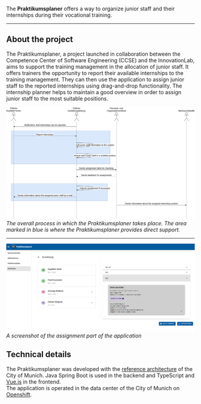 The __Praktikumsplaner__ offers a way to organize junior staff and their internships during their vocational training.

---
## About the project

The Praktikumsplaner, a project launched in collaboration between the Competence Center of Software Engineering (CCSE) and the InnovationLab, aims to support the training management in the allocation of junior staff.
It offers trainers the opportunity to report their available internships to the training management.
They can then use the application to assign junior staff to the reported internships using drag-and-drop functionality.
The internship planner helps to maintain a good overview in order to assign junior staff to the most suitable positions.


![Process Diagramm](/Process.drawio.png)
<em>The overall process in which the Praktikumsplaner takes place. The area marked in blue is where the Praktikumsplaner provides direct support.</em>

---

![Screenshot of the assignment page of the Praktikumsplaners with sample data](/Screenshot_Praktikumsplaner.png)
<em>A screenshot of the assignment part of the application</em>

## Technical details

The Praktikumsplaner was developed with the [reference architecture](https://opensource.muenchen.de/publish.html#refarch) of the City of Munich.
Java Spring Boot is used in the backend and TypeScript and [Vue.js](https://opensource.muenchen.de/software/vuejs.html) in the frontend.  
The application is operated in the data center of the City of Munich on [Openshift](https://opensource.muenchen.de/software/openshift.html).